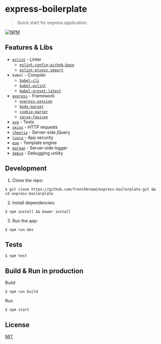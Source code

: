 # express-boilerplate

> Quick start for express application.

[![NPM](https://nodei.co/npm/expressboilerplate.png?downloads=true&downloadRank=true&stars=true)](https://nodei.co/npm/expressboilerplate/)

## Features & Libs

   - [`eslint`](https://github.com/eslint/eslint) - Linter
      - [`eslint-config-airbnb-base`](https://github.com/airbnb/javascript)
      - [`eslint-plugin-import`](https://github.com/benmosher/eslint-plugin-import)
   - `babel` - Compiler
      - [`babel-cli`](https://github.com/babel/babel/tree/master/packages/babel-cli)
      - [`babel-eslint`](https://github.com/babel/babel-eslint)
      - [`babel-preset-latest`](https://github.com/babel/babel/tree/master/packages/babel-preset-latest)
   - [`express`](https://github.com/expressjs/express) - Framework
      - [`express-session`](https://github.com/expressjs/session)
      - [`body-parser`](https://github.com/expressjs/body-parser)
      - [`cookie-parser`](https://github.com/expressjs/cookie-parser)
      - [`serve-favicon`](https://github.com/expressjs/serve-favicon)
   - [`ava`](https://github.com/avajs/ava) - Tests
   - [`axios`](https://github.com/mzabriskie/axios) - HTTP requests
   - [`cheerio`](https://github.com/cheeriojs/cheerio) - Server-side jQuery
   - [`lusca`](https://github.com/krakenjs/lusca) - App security
   - [`pug`](https://github.com/pugjs/pug) - Template engine
   - [`morgan`](https://github.com/expressjs/morgan) - Server-side logger
   - [`debug`](https://github.com/visionmedia/debug) - Debugging unility


## Development

1. Clone the repo:

  ```
  $ git clone https://github.com/frenchbread/express-boilerplate.git && cd express-boilerplate
  ```

2. Install dependencies:

  ```
  $ npm install && bower install
  ```

3. Run the app:

  ```
  $ npm run dev
  ```

## Tests

```
$ npm test
```

## Build & Run in production

Build
```
$ npm run build
```

Run
```
$ npm start
```

## License
[MIT](https://github.com/frenchbread/ExpressBoilerplate/blob/master/LICENSE.md)
